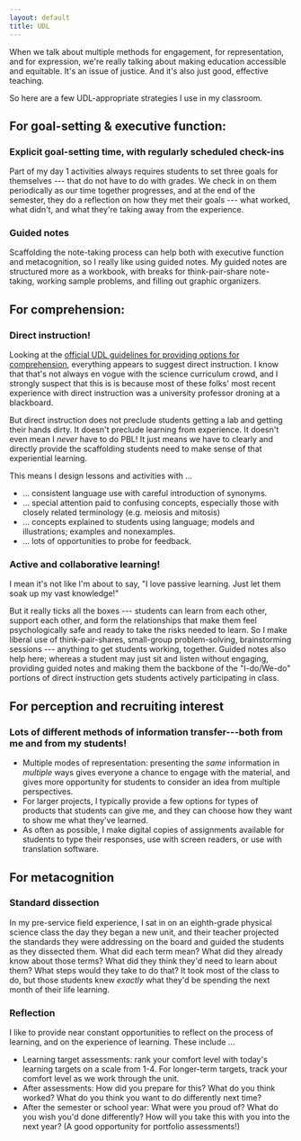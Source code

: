 ```yaml
---
layout: default
title: UDL
---
```


When we talk about multiple methods for engagement, for representation, and for expression, we're really talking about making education accessible and equitable. It's an issue of justice. And it's also just good, effective teaching.

So here are a few UDL-appropriate strategies I use in my classroom. 

## For goal-setting & executive function: 
### Explicit goal-setting time, with regularly scheduled check-ins
Part of my day 1 activities always requires students to set three goals for themselves --- that do not have to do with grades. We check in on them periodically as our time together progresses, and at the end of the semester, they do a reflection on how they met their goals --- what worked, what didn't, and what they're taking away from the experience.

### Guided notes
Scaffolding the note-taking process can help both with executive function and metacognition, so I really like using guided notes. My guided notes are structured more as a workbook, with breaks for think-pair-share note-taking, working sample problems, and filling out graphic organizers. 

## For comprehension: 
### Direct instruction! 
Looking at the <a href="http://udlguidelines.cast.org/representation/comprehension" target="_blank">official UDL guidelines for providing options for comprehension</a>, everything appears to suggest direct instruction. I know that that's not always en vogue with the science curriculum crowd, and I strongly suspect that this is is because most of these folks' most recent experience with direct instruction was a university professor droning at a blackboard. 

But direct instruction does not preclude students getting a lab and getting their hands dirty. It doesn't preclude learning from experience. It doesn't even mean I _never_ have to do PBL! It just means we have to clearly and directly provide the scaffolding students need to make sense of that experiential learning.

This means I design lessons and activities with ... 
 - ... consistent language use with careful introduction of synonyms. 
 - ... special attention paid to confusing concepts, especially those with closely related terminology (e.g. meiosis and mitosis)
 - ... concepts explained to students using language; models and illustrations; examples and nonexamples.
 - ... lots of opportunities to probe for feedback.
 
 ### Active and collaborative learning!
 
I mean it's not like I'm about to say, "I love passive learning. Just let them soak up my vast knowledge!" 

But it really ticks all the boxes --- students can learn from each other, support each other, and form the relationships that make them feel psychologically safe and ready to take the risks needed to learn. So I make liberal use of think-pair-shares, small-group problem-solving, brainstorming sessions --- anything to get students working, together. Guided notes also help here; whereas a student may just sit and listen without engaging, providing guided notes and making them the backbone of the "I-do/We-do" portions of direct instruction gets students actively participating in class.

## For perception and recruiting interest
### Lots of different methods of information transfer---both from me and from my students! 
- Multiple modes of representation: presenting the _same_ information in _multiple_ ways gives everyone a chance to engage with the material, and gives more opportunity for students to consider an idea from multiple perspectives. 
- For larger projects, I typically provide a few options for types of products that students can give me, and they can choose how they want to show me what they've learned.
- As often as possible, I make digital copies of assignments available for students to type their responses, use with screen readers, or use with translation software.


## For metacognition
### Standard dissection

In my pre-service field experience, I sat in on an eighth-grade physical science class the day they began a new unit, and their teacher projected the standards they were addressing on the board and guided the students as they dissected them. What did each term mean? What did they already know about those terms? What did they think they'd need to learn about them? What steps would they take to do that? It took most of the class to do, but those students knew _exactly_ what they'd be spending the next month of their life learning. 

### Reflection
I like to provide near constant opportunities to reflect on the process of learning, and on the experience of learning. These include ...
- Learning target assessments: rank your comfort level with today's learning targets on a scale from 1-4. For longer-term targets, track your comfort level as we work through the unit. 
- After assessments: How did you prepare for this? What do you think worked? What do you think you want to do differently next time? 
- After the semester or school year: What were you proud of? What do you wish you'd done differently? How will you take this with you into the next year? (A good opportunity for portfolio assessments!)
